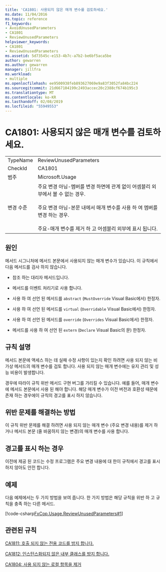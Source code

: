 ```yaml
---
title: 'CA1801: 사용되지 않은 매개 변수를 검토하세요.'
ms.date: 11/04/2016
ms.topic: reference
f1_keywords:
- AvoidUnusedParameters
- CA1801
- ReviewUnusedParameters
helpviewer_keywords:
- CA1801
- ReviewUnusedParameters
ms.assetid: 5d73545c-e153-4b7c-a7b2-be6bf5aca5be
author: gewarren
ms.author: gewarren
manager: jillfra
ms.workload:
- multiple
ms.openlocfilehash: ee9500938feb893627069e9a83f3052fa84bc224
ms.sourcegitcommit: 21d667104199c2493accec20c2388cf674b195c3
ms.translationtype: MT
ms.contentlocale: ko-KR
ms.lasthandoff: 02/08/2019
ms.locfileid: "55949553"
---
```

# <a name="ca1801-review-unused-parameters"></a>CA1801: 사용되지 않은 매개 변수를 검토하세요.

|||
|-|-|
|TypeName|ReviewUnusedParameters|
|CheckId|CA1801|
|범주|Microsoft.Usage|
|변경 수준|주요 변경 아님-멤버를 변경 하면에 관계 없이 어셈블리 외부에서 볼 수 없는 경우.<br /><br /> 주요 변경 아님-본문 내에서 매개 변수를 사용 하 여 멤버를 변경 하는 경우.<br /><br /> 주요-매개 변수를 제거 하 고 어셈블리 외부에 표시 됩니다.|

## <a name="cause"></a>원인
 메서드 시그니처에 메서드 본문에서 사용되지 않는 매개 변수가 있습니다. 이 규칙에서 다음 메서드를 검사 하지 않습니다.

- 참조 하는 대리자 메서드입니다.

- 메서드를 이벤트 처리기로 사용 합니다.

- 사용 하 여 선언 된 메서드를 `abstract` (`MustOverride` Visual Basic에서) 한정자.

- 사용 하 여 선언 된 메서드를 `virtual` (`Overridable` Visual Basic에서) 한정자.

- 사용 하 여 선언 된 메서드를 `override` (`Overrides` Visual Basic에서) 한정자.

- 메서드를 사용 하 여 선언 된 `extern` (`Declare` Visual Basic의 문) 한정자.

## <a name="rule-description"></a>규칙 설명
 메서드 본문에 액세스 하는 데 실패 수정 사항이 있는지 확인 하려면 사용 되지 않는 비가상 메서드의 매개 변수를 검토 합니다. 사용 되지 않는 매개 변수에는 유지 관리 및 성능 비용이 발생합니다.

 경우에 따라이 규칙 위반 메서드 구현 버그를 가리킬 수 있습니다. 예를 들어, 매개 변수에 메서드 본문에서 사용 된 해야 합니다. 해당 매개 변수가 이전 버전과 호환성 때문에 존재 하는 경우에이 규칙의 경고를 표시 하지 않습니다.

## <a name="how-to-fix-violations"></a>위반 문제를 해결하는 방법
 이 규칙 위반 문제를 해결 하려면 사용 되지 않는 매개 변수 (주요 변경 내용)를 제거 하거나 메서드 본문 (줄 바꿈하지 않는 변경)의 매개 변수를 사용 합니다.

## <a name="when-to-suppress-warnings"></a>경고를 표시 하는 경우
 이전에 제공 된 코드는 수정 프로그램은 주요 변경 내용에 대 한이 규칙에서 경고를 표시 하지 않아도 안전 합니다.

## <a name="example"></a>예제
 다음 예제에서는 두 가지 방법을 보여 줍니다. 한 가지 방법은 해당 규칙을 위반 하 고 규칙을 충족 하는 다른 메서드.

 [!code-csharp[FxCop.Usage.ReviewUnusedParameters#1](../code-quality/codesnippet/CSharp/ca1801-review-unused-parameters_1.cs)]

## <a name="related-rules"></a>관련된 규칙
 [CA1811: 호출 되지 않는 전용 코드를 방지 합니다.](../code-quality/ca1811-avoid-uncalled-private-code.md)

 [CA1812: 인스턴스화되지 않은 내부 클래스를 방지 합니다.](../code-quality/ca1812-avoid-uninstantiated-internal-classes.md)

 [CA1804: 사용 되지 않는 로컬 항목을 제거](../code-quality/ca1804-remove-unused-locals.md)
